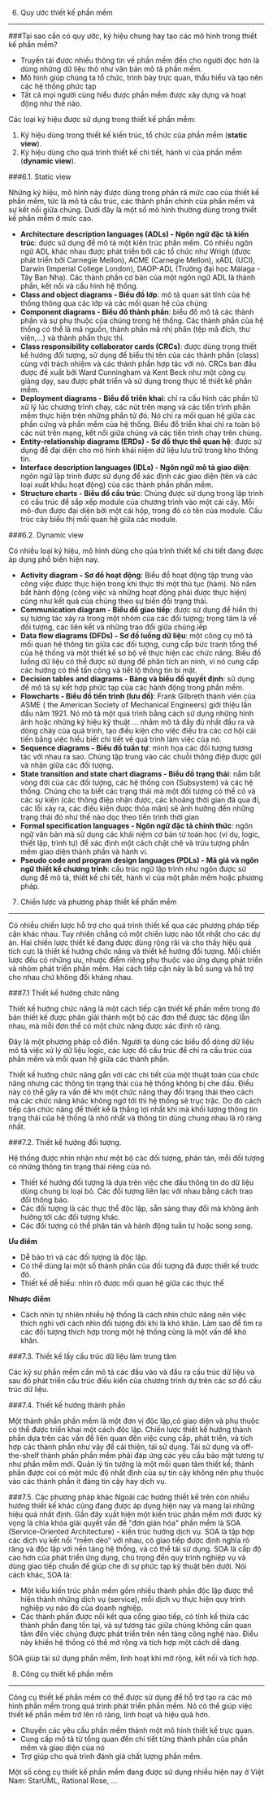 6. Quy ước thiết kế phần mềm
-----------

###Tại sao cần có quy ước, ký hiệu chung hay tạo các mô hình trong thiết kế phần mềm?
* Truyền tải được nhiều thông tin về phần mềm đến cho người đọc hơn là dùng những dữ liệu thô như văn bản mô tả phần mềm.
* Mô hình giúp chúng ta tổ chức, trình bày trực quan, thấu hiểu và tạo nên các hệ thống phức tạp
* Tất cả mọi người cùng hiểu được phần mềm được xây dựng và hoạt động như thế nào.

Các loại ký hiệu được sử dụng trong thiết kế phần mềm:

1.  Ký hiệu dùng trong thiết kế kiến trúc, tổ chức của phần mềm (**static view**).
2.  Ký hiệu dùng cho quá trình thiết kế chi tiết, hành vi của phần mềm (**dynamic view**).

###6.1. Static view

Những ký hiệu, mô hình này được dùng trong phân rã mức cao của thiết kế phần mềm, tức là mô tả cấu trúc, các thành phần chính của phần mềm và sự kết nối giữa chúng. Dưới đây là một số mô hình thường dùng trong thiết kế phần mềm ở mức cao.

  * **Architecture description languages (ADLs) - Ngôn ngữ đặc tả kiến trúc**: được sử dụng để mô tả một kiến trúc phần mềm. Có nhiều ngôn ngữ ADL khác nhau được phát triển bởi các tổ chức như Wrigh (được phát triển bởi Carnegie Mellon), ACME (Carnegie Mellon), xADL (UCI), Darwin (Imperial College London), DAOP-ADL (Trường đại học Málaga - Tây Ban Nha). Các thành phần cơ bản của một ngôn ngữ ADL là thành phần, kết nối và cấu hình hệ thống.
  * **Class and object diagrams - Biểu đồ lớp**: mô tả quan sát tĩnh của hệ thống thông qua các lớp và các mối quan hệ của chúng
  * **Component diagrams - Biểu đồ thành phần**: biểu đồ mô tả các thành phần và sự phụ
thuộc của chúng trong hệ thống. Các thành phần của hệ thống có thể là mã nguồn, thành phần mã nhị phân (tệp mã đích, thư viện,...) và thành phần thực thi.
  * **Class responsibility collaborator cards (CRCs)**: được dùng trong thiết kế hướng đối tượng, sử dụng để biểu thị tên của các thành phần (class) cùng với trách nhiệm và các thành phần hợp tác với nó. CRCs ban đầu được đề xuất bởi Ward Cunningham và Kent Beck như một công cụ giảng dạy, sau được phát triển và sử dụng trong thực tế thiết kế phần mềm.
  * **Deployment diagrams - Biểu đồ triển khai**: chỉ ra cấu hình các phần tử xử lý lúc chương trình chạy, các nút trên mạng và các tiến trình phần mềm thực hiện trên những phần tử đó. Nó chỉ ra mối quan hệ giữa các phần cứng và phần mềm của hệ thống. Biểu đồ triển khai chỉ ra toàn bộ các nút trên mạng, kết nối giữa chúng và các tiến trình chạy trên
chúng.
  * **Entity-relationship diagrams (ERDs) - Sơ đồ thực thể quan hệ**: được sử dụng để đại diện cho mô hình khái niệm dữ liệu lưu trữ trong kho thông tin.
  * **Interface description languages (IDLs) - Ngôn ngữ mô tả giao diện**: ngôn ngữ lập trình được sử dụng để xác định các giao diện (tên và các loại xuất khẩu hoạt động) của các thành phần phần mềm.
  * **Structure charts - Biểu đồ cấu trúc**: Chúng được sử dụng trong lập trình có cấu trúc để sắp xếp module của chương trình vào một cái cây. Mỗi mô-đun được đại diện bởi một cái hộp, trong đó có tên của module. Cấu trúc cây biểu thị mối quan hệ giữa các module.

###6.2. Dynamic view

Có nhiều loại ký hiệu, mô hình dùng cho qúa trình thiết kế chi tiết đang được áp dụng phổ biến hiện nay.
  * **Activity diagram - Sơ đồ  hoạt động**: Biểu đồ hoạt động tập trung vào công việc được thực hiện trong khi thực thi một thủ tục (hàm). Nó nắm bắt hành động (công việc và những hoạt động phải được thực hiện) cũng như kết quả của chúng theo sự biến đổi trạng thái.
  * **Communication diagram - Biểu đồ giao tiếp**: được sử dụng để hiển thị sự tương tác xảy ra trong một nhóm của các đối tượng; trọng tâm là về đối tượng, các liên kết và những trao đổi giữa chúng.iếp
  * **Data flow diagrams (DFDs) - Sơ đồ luồng dữ liệu**: một công cụ mô tả mối quan hệ thông tin giữa các đối tượng, cung cấp bức tranh tổng thế của hệ thống và một thiết kế sơ bộ về thực hiện các chức năng. Biều đồ luồng dữ liệu có thể được sử dụng để phân tích an ninh, vì nó cung cấp các hướng có thể tấn công và tiết lộ thông tin bí mật.
  * **Decision tables and diagrams - Bảng và biểu đồ quyết định**: sử dụng để mô tả sự kết hợp phức tạp của các hành động trong phần mềm.
  * **Flowcharts - Biểu đồ tiến trình (lưu đồ)**: Frank Gilbreth thành viên của ASME ( the American Society of Mechanical Engineers) giới thiệu lần đầu năm 1921. Nó mô tả một quá trình bằng cách sử dụng những hình ảnh hoặc những ký hiệu kỹ thuật ... nhằm mô tả đầy đủ nhất đầu ra và dòng chảy của quá trình, tạo điều kiện cho việc điều tra các cơ hội cải tiến bằng việc hiểu biết chi tiết về quá trình làm việc của nó.
  * **Sequence diagrams - Biểu đồ tuần tự**: minh họa các đối tượng tương tác với nhau ra sao. Chúng tập trung vào các chuỗi thông điệp được gửi và nhận giữa các đối tượng.
  * **State transition and state chart diagrams - Biểu đồ trạng thái**: nắm bắt vòng đời của các đối tượng, các hệ thống con (Subsystem) và các hệ thống. Chúng cho ta biết các trạng thái mà một đối tượng có thể có và các sự kiện (các thông điệp nhận được, các khoảng thời gian đã qua đi, các lỗi xảy ra, các điều kiện được thỏa mãn) sẽ ảnh hưởng đến những trạng thái đó như thế nào dọc theo tiến trình thời gian
  * **Formal specification languages - Ngôn ngữ đặc tả chính thức**: ngôn ngữ văn bản mà sử dụng các khái niệm cơ bản từ toán học (ví dụ, logic, thiết lập, trình tự) để xác định một cách chặt chẽ và trừu tượng phần mềm giao diện thành phần và hành vi.
  * **Pseudo code and program design languages (PDLs) - Mã giả và ngôn ngữ thiết kế chương trình**: cấu trúc ngữ lập trình như
ngôn được sử dụng để mô tả, thiết kế chi tiết, hành vi của một phần mềm hoặc phương pháp.

7. Chiến lược và phương pháp thiết kế phần mềm
-----------
Có nhiều chiến lược hỗ trợ cho quá trình thiết kế qua các phương pháp tiếp cận khác nhau. Tuy nhiên chẳng có một chiến lược nào tốt nhất cho các dự án. Hai chiến lược thiết kế đang được dùng rộng rãi và cho thấy hiệu quả tích cực là thiết kế hướng chức năng và thiết kế hướng đối tượng. Mỗi chiến lược đều có những ưu, nhược điểm riêng phụ thuộc vào ứng dụng phát triển và nhóm phát triển phần mềm. Hai cách tiếp cận này là bổ sung và hỗ trợ cho nhau chứ không đối kháng nhau.

###7.1 Thiết kế hướng chức năng

Thiết kế hướng chức năng là một cách tiếp cận thiết kế phần mềm trong đó bản thiết kế được phân giải thành một bộ các đơn thể được tác động lẫn nhau, mà mỗi đơn thể có một chức năng được xác định rõ ràng. 

Đây là một phương pháp cổ điển. Người ta dùng các biểu đồ dòng dữ liệu mô tả việc xử lý dữ liệu logic, các lược đồ cấu trúc để chỉ ra cấu trúc của phần mềm và mối quan hệ giữa các thành phần.

Thiết kế hướng chức năng gắn với các chi tiết của một thuật toán của chức năng nhưng các thông tin trạng thái của hệ thống không bị che dấu. Điều này có thể gây ra vấn đề khi một chức năng thay đổi trạng thái theo cách mà các chức năng khác không ngờ tới thì hệ thống sẽ trục trặc. Do đó cách tiếp cận chức năng để thiết kế là thắng lợi nhất khi mà khối lượng thông tin trạng thái của hệ thống là nhỏ nhất và thông tin dùng chung nhau là rõ ràng nhất.

###7.2. Thiết kế hướng đối tượng.

Hệ thống được nhìn nhận như một bộ các đối tượng, phân tán, mỗi đối tượng có những thông tin trạng thái riêng của nó. 

  * Thiết kế hướng đối tượng là dựa trên việc che dấu thông tin do dữ liệu dùng chung bị loại bỏ. Các đối tượng liên lạc với nhau bằng cách trao đổi thông báo. 
  * Các đối tượng là các thực thể độc lập, sẵn sàng thay đổi mà không ảnh hưởng tới các đối tượng khác.
  * Các đối tượng có thể phân tán và hành động tuần tự hoặc song song.

**Ưu điểm**
  - Dễ bảo trì và các đối tượng là độc lập.
  - Có thể dùng lại một số thành phần của đối tượng đã được thiết kế trước đó.
  - Thiết kế dễ hiểu: nhìn rõ được mối quan hệ giữa các thực thể

**Nhược điểm**
  - Cách nhìn tự nhiên nhiều hệ thống là cách nhìn chức năng nên việc thích nghi với cách nhìn đối tượng đôi khi là khó khăn. Làm sao để tìm ra các đối tượng thích hợp trong một hệ thống cũng là một vấn đề khó khăn.

###7.3. Thiết kế lấy cấu trúc dữ liệu làm trung tâm

Các kỹ sư phần mềm cần mô tả các đầu vào và đầu ra cấu trúc dữ liệu và sau đó phát triển cấu trúc điều kiển của chương trình dự trên các sơ đồ cấu trúc dữ liệu. 

###7.4. Thiết kế hướng thành phần

Một thành phần phần mềm là một đơn vị độc lập,có giao diện và phụ thuộc có thể được triển khai một cách độc lập. Chiến lược thiết kế hướng thành phần dựa trên các vấn đề liên quan đến việc cung cấp, phát triển, và tích hợp các thành phần như vậy để cải thiện, tái sử dụng. Tái sử dụng và off-the-shelf thành phần phần mềm phải đáp ứng các yêu cầu bảo mật tương tự như phần mềm mới. Quản lý tin tưởng là một mối quan tâm thiết kế; thành phần được coi có một mức độ nhất định của sự tin cậy không nên phụ thuộc vào các thành phần ít đáng tin cậy hay dịch vụ.

###7.5. Các phương pháp khác
Ngoài các hướng thiết kế trên còn nhiều hướng thiết kế khác cũng đang được áp dụng hiện nay và mang lại những hiệu quả nhất định. Gần đây xuất hiện một kiến trúc phần mềm mới được kỳ vọng là chìa khóa giải quyết vấn đề "đơn giản hóa" phần mềm là SOA (Service-Oriented Architecture) - kiến trúc hướng dịch vụ.  SOA là tập hợp các dịch vụ kết nối “mềm dẻo” với nhau, có giao tiếp được định nghĩa rõ ràng và độc lập với nền tảng hệ thống, và có thể tái sử dụng. SOA là cấp độ cao hơn của phát triển ứng dụng, chú trọng đến quy trình nghiệp vụ và dùng giao tiếp chuẩn để giúp che đi sự phức tạp kỹ thuật bên dưới.
Nói cách khác, SOA là:

  * Một kiểu kiến trúc phần mềm gồm nhiều thành phần độc lập được thể hiện thành những dịch vụ (service), mỗi dịch vụ thực hiện quy trình nghiệp vụ nào đó của doanh nghiệp.
  * Các thành phần được nối kết qua cổng giao tiếp, có tính kế thừa các thành phần đang tồn tại, và sự tương tác giữa chúng không cần quan tâm đến việc chúng được phát triển trên nền tảng công nghệ nào. Điều này khiến hệ thống có thể mở rộng và tích hợp một cách dễ dàng.

SOA giúp tái sử dụng phần mềm, linh hoạt khi mở rộng, kết nối và tích hợp.

8. Công cụ thiết kế phần mềm
-----------
Công cụ thiết kế phần mềm có thể được sử dụng để hỗ trợ tạo ra các mô hình phần mềm trong quá trình phát triển phần mềm. Nó có thể giúp việc thiết kế phần mềm trở lên rõ ràng, linh hoạt và hiệu quả hơn.
  * Chuyển các yêu cầu phần mềm thành một mô hình thiết kế trực quan.
  * Cung cấp mô tả từ tổng quan đến chi tiết từng thành phần của phần mềm và giao diện của nó
  * Trợ giúp cho quá trình đánh giá chất lượng phần mềm.

Một số công cụ thiết kế phần mềm đang được sử dụng nhiều hiện nay ở Việt Nam: StarUML, Rational Rose, ...

